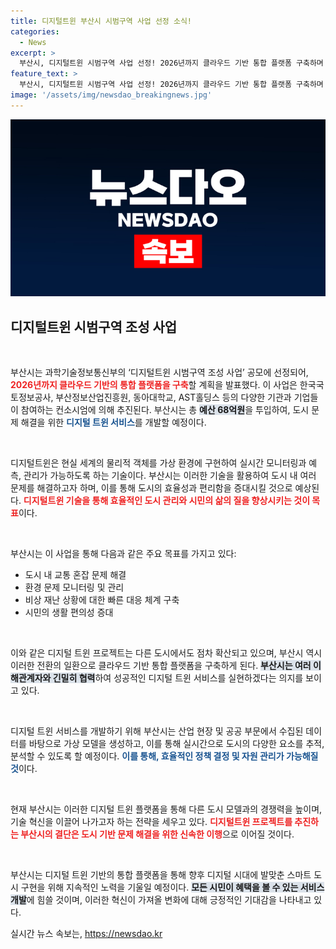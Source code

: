 ```yaml
---
title: 디지털트윈 부산시 시범구역 사업 선정 소식!
categories:
  - News
excerpt: >
  부산시, 디지털트윈 시범구역 사업 선정! 2026년까지 클라우드 기반 통합 플랫폼 구축하며 68억 원 예산 투입. 도시문제 해결을 위한 혁신적인 서비스가 기대됩니다!
feature_text: >
  부산시, 디지털트윈 시범구역 사업 선정! 2026년까지 클라우드 기반 통합 플랫폼 구축하며 68억 원 예산 투입. 도시문제 해결을 위한 혁신적인 서비스가 기대됩니다!
image: '/assets/img/newsdao_breakingnews.jpg'
---
```


<p><img src="/assets/img/newsdao_breakingnews.jpg" alt="koreaapp 속보" /></p>

<h2 data-ke-size="size26">디지털트윈 시범구역 조성 사업</h2>

<p data-ke-size="size16">&nbsp;</p>

<p>부산시는 과학기술정보통신부의 ‘디지털트윈 시범구역 조성 사업’ 공모에 선정되어, <b><span style="color: #ee2323;">2026년까지 클라우드 기반의 통합 플랫폼을 구축</span></b>할 계획을 발표했다. 이 사업은 한국국토정보공사, 부산정보산업진흥원, 동아대학교, AST홀딩스 등의 다양한 기관과 기업들이 참여하는 컨소시엄에 의해 추진된다. 부산시는 총 <b><span style="background-color: #21538527;">예산 68억원</span></b>을 투입하여, 도시 문제 해결을 위한 <b><span style="color: #1a5490;">디지털 트윈 서비스</span></b>를 개발할 예정이다.</p>

<p data-ke-size="size16">&nbsp;</p>

<p>디지털트윈은 현실 세계의 물리적 객체를 가상 환경에 구현하여 실시간 모니터링과 예측, 관리가 가능하도록 하는 기술이다. 부산시는 이러한 기술을 활용하여 도시 내 여러 문제를 해결하고자 하며, 이를 통해 도시의 효율성과 편리함을 증대시킬 것으로 예상된다. <b><span style="color: #ee2323;">디지털트윈 기술을 통해 효율적인 도시 관리와 시민의 삶의 질을 향상시키는 것이 목표</span></b>이다.</p>

<p data-ke-size="size16">&nbsp;</p>

<p>부산시는 이 사업을 통해 다음과 같은 주요 목표를 가지고 있다:</p>

<ul>
    <li>도시 내 교통 혼잡 문제 해결</li>
    <li>환경 문제 모니터링 및 관리</li>
    <li>비상 재난 상황에 대한 빠른 대응 체계 구축</li>
    <li>시민의 생활 편의성 증대</li>
</ul>

<p data-ke-size="size16">&nbsp;</p>

<p>이와 같은 디지털 트윈 프로젝트는 다른 도시에서도 점차 확산되고 있으며, 부산시 역시 이러한 전환의 일환으로 클라우드 기반 통합 플랫폼을 구축하게 된다. <b><span style="background-color: #21538527;">부산시는 여러 이해관계자와 긴밀히 협력</span></b>하여 성공적인 디지털 트윈 서비스를 실현하겠다는 의지를 보이고 있다.</p>

<p data-ke-size="size16">&nbsp;</p>

<p>디지털 트윈 서비스를 개발하기 위해 부산시는 산업 현장 및 공공 부문에서 수집된 데이터를 바탕으로 가상 모델을 생성하고, 이를 통해 실시간으로 도시의 다양한 요소를 추적, 분석할 수 있도록 할 예정이다. <b><span style="color: #1a5490;">이를 통해, 효율적인 정책 결정 및 자원 관리가 가능해질 것</span></b>이다.</p>

<p data-ke-size="size16">&nbsp;</p>

<p>현재 부산시는 이러한 디지털 트윈 플랫폼을 통해 다른 도시 모델과의 경쟁력을 높이며, 기술 혁신을 이끌어 나가고자 하는 전략을 세우고 있다. <b><span style="color: #ee2323;">디지털트윈 프로젝트를 추진하는 부산시의 결단은 도시 기반 문제 해결을 위한 신속한 이행</span></b>으로 이어질 것이다.</p>

<p data-ke-size="size16">&nbsp;</p>

<p>부산시는 디지털 트윈 기반의 통합 플랫폼을 통해 향후 디지털 시대에 발맞춘 스마트 도시 구현을 위해 지속적인 노력을 기울일 예정이다. <b><span style="background-color: #21538527;">모든 시민이 혜택을 볼 수 있는 서비스 개발</span></b>에 힘쓸 것이며, 이러한 혁신이 가져올 변화에 대해 긍정적인 기대감을 나타내고 있다.</p>
실시간 뉴스 속보는, <a href="https://newsdao.kr" rel="dofollow">https://newsdao.kr</a>


